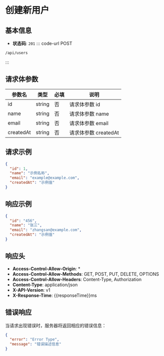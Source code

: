 # 创建新用户

## 基本信息

- **状态码**: `201`
::: code-url POST
```
/api/users
```
:::

## 请求体参数

| 参数名       | 类型     | 必填 | 说明              |
| --------- | ------ | -- | --------------- |
| id        | string | 否  | 请求体参数 id        |
| name      | string | 否  | 请求体参数 name      |
| email     | string | 否  | 请求体参数 email     |
| createdAt | string | 否  | 请求体参数 createdAt |

## 请求示例

```json
{
  "id": 1,
  "name": "示例名称",
  "email": "example@example.com",
  "createdAt": "示例值"
}
```

## 响应示例

```json
{
  "id": "456",
  "name": "张三",
  "email": "zhangsan@example.com",
  "createdAt": "示例值"
}
```

## 响应头

- **Access-Control-Allow-Origin**: *
- **Access-Control-Allow-Methods**: GET, POST, PUT, DELETE, OPTIONS
- **Access-Control-Allow-Headers**: Content-Type, Authorization
- **Content-Type**: application/json
- **X-API-Version**: v1
- **X-Response-Time**: {{responseTime}}ms

## 错误响应

当请求出现错误时，服务器将返回相应的错误信息：

```json
{
  "error": "Error Type",
  "message": "错误描述信息"
}
```
